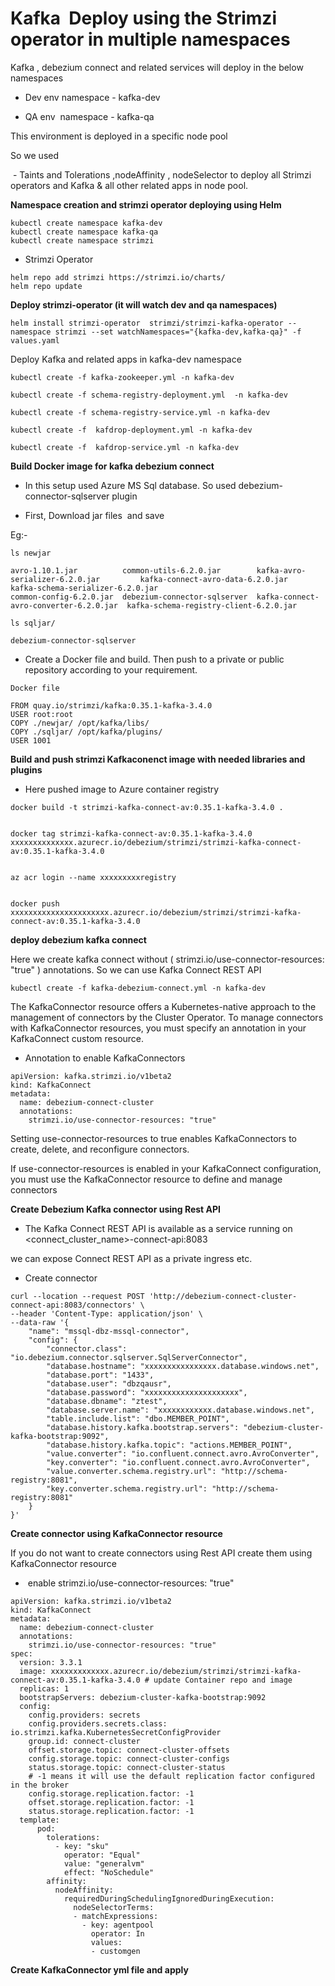 # Kafka  Deploy using the Strimzi operator in multiple namespaces

Kafka , debezium connect and related services will deploy in the below namespaces

- Dev env namespace - kafka-dev

- QA env  namespace - kafka-qa


This environment is deployed in a specific node pool

So we used

 - Taints and Tolerations ,nodeAffinity , nodeSelector to deploy all Strimzi operators and Kafka & all other related apps in node pool.


**Namespace creation and strimzi operator deploying using Helm**

```
kubectl create namespace kafka-dev
kubectl create namespace kafka-qa
kubectl create namespace strimzi

```
- Strimzi Operator

```
helm repo add strimzi https://strimzi.io/charts/
helm repo update
```

**Deploy strimzi-operator (it will watch dev and qa namespaces)**

```
helm install strimzi-operator  strimzi/strimzi-kafka-operator --namespace strimzi --set watchNamespaces="{kafka-dev,kafka-qa}" -f values.yaml
```

Deploy Kafka and related apps in kafka-dev namespace

```
kubectl create -f kafka-zookeeper.yml -n kafka-dev

kubectl create -f schema-registry-deployment.yml  -n kafka-dev

kubectl create -f schema-registry-service.yml -n kafka-dev

kubectl create -f  kafdrop-deployment.yml -n kafka-dev

kubectl create -f  kafdrop-service.yml -n kafka-dev

```



**Build Docker image for kafka debezium connect**

- In this setup used Azure MS Sql database. So used debezium-connector-sqlserver plugin

- First, Download jar files  and save

Eg:- 

```
ls newjar

avro-1.10.1.jar          common-utils-6.2.0.jar        kafka-avro-serializer-6.2.0.jar         kafka-connect-avro-data-6.2.0.jar       kafka-schema-serializer-6.2.0.jar
common-config-6.2.0.jar  debezium-connector-sqlserver  kafka-connect-avro-converter-6.2.0.jar  kafka-schema-registry-client-6.2.0.jar

ls sqljar/

debezium-connector-sqlserver

```

- Create a Docker file and build. Then push to a private or public repository according to your requirement. 

```
Docker file

FROM quay.io/strimzi/kafka:0.35.1-kafka-3.4.0
USER root:root
COPY ./newjar/ /opt/kafka/libs/
COPY ./sqljar/ /opt/kafka/plugins/
USER 1001
```

**Build and push strimzi Kafkaconenct image with needed libraries and plugins**

- Here pushed image to Azure container registry

```
docker build -t strimzi-kafka-connect-av:0.35.1-kafka-3.4.0 .


docker tag strimzi-kafka-connect-av:0.35.1-kafka-3.4.0 xxxxxxxxxxxxxx.azurecr.io/debezium/strimzi/strimzi-kafka-connect-av:0.35.1-kafka-3.4.0


az acr login --name xxxxxxxxxregistry


docker push xxxxxxxxxxxxxxxxxxxxxx.azurecr.io/debezium/strimzi/strimzi-kafka-connect-av:0.35.1-kafka-3.4.0

```


**deploy debezium kafka connect**

Here we create kafka connect without ( strimzi.io/use-connector-resources: "true" ) annotations. So we can use Kafka Connect REST API

```
kubectl create -f kafka-debezium-connect.yml -n kafka-dev
```


The KafkaConnector resource offers a Kubernetes-native approach to the management of connectors by the Cluster Operator. To manage connectors with KafkaConnector resources, you must specify an annotation in your KafkaConnect custom resource.

- Annotation to enable KafkaConnectors

```
apiVersion: kafka.strimzi.io/v1beta2
kind: KafkaConnect
metadata:
  name: debezium-connect-cluster
  annotations:
    strimzi.io/use-connector-resources: "true"
```


Setting use-connector-resources to true enables KafkaConnectors to create, delete, and reconfigure connectors.

If use-connector-resources is enabled in your KafkaConnect configuration, you must use the KafkaConnector resource to define and manage connectors


**Create Debezium Kafka connector using Rest API**

- The Kafka Connect REST API is available as a service running on <connect_cluster_name>-connect-api:8083

we can expose Connect REST API as a private ingress etc.

- Create connector

```
curl --location --request POST 'http://debezium-connect-cluster-connect-api:8083/connectors' \
--header 'Content-Type: application/json' \
--data-raw '{
    "name": "mssql-dbz-mssql-connector",
    "config": {
        "connector.class": "io.debezium.connector.sqlserver.SqlServerConnector",
        "database.hostname": "xxxxxxxxxxxxxxxx.database.windows.net",
        "database.port": "1433",
        "database.user": "dbzqausr",
        "database.password": "xxxxxxxxxxxxxxxxxxxxx",
        "database.dbname": "ztest",
        "database.server.name": "xxxxxxxxxxxx.database.windows.net",
        "table.include.list": "dbo.MEMBER_POINT",
        "database.history.kafka.bootstrap.servers": "debezium-cluster-kafka-bootstrap:9092",
        "database.history.kafka.topic": "actions.MEMBER_POINT",
        "value.converter": "io.confluent.connect.avro.AvroConverter",
        "key.converter": "io.confluent.connect.avro.AvroConverter",
        "value.converter.schema.registry.url": "http://schema-registry:8081",
        "key.converter.schema.registry.url": "http://schema-registry:8081"
    }
}'
```


**Create connector using KafkaConnector resource**

If you do not want to create connectors using Rest API create them using KafkaConnector resource

-  enable strimzi.io/use-connector-resources: "true"

```
apiVersion: kafka.strimzi.io/v1beta2
kind: KafkaConnect
metadata:
  name: debezium-connect-cluster
  annotations:
    strimzi.io/use-connector-resources: "true"
spec:
  version: 3.3.1
  image: xxxxxxxxxxxxx.azurecr.io/debezium/strimzi/strimzi-kafka-connect-av:0.35.1-kafka-3.4.0 # update Container repo and image
  replicas: 1
  bootstrapServers: debezium-cluster-kafka-bootstrap:9092
  config:
    config.providers: secrets
    config.providers.secrets.class: io.strimzi.kafka.KubernetesSecretConfigProvider
    group.id: connect-cluster
    offset.storage.topic: connect-cluster-offsets
    config.storage.topic: connect-cluster-configs
    status.storage.topic: connect-cluster-status
    # -1 means it will use the default replication factor configured in the broker
    config.storage.replication.factor: -1
    offset.storage.replication.factor: -1
    status.storage.replication.factor: -1
  template:
      pod:
        tolerations:
          - key: "sku"
            operator: "Equal"
            value: "generalvm"
            effect: "NoSchedule"
        affinity:
          nodeAffinity:
            requiredDuringSchedulingIgnoredDuringExecution:
              nodeSelectorTerms:
              - matchExpressions:
                - key: agentpool
                  operator: In
                  values:
                  - customgen
```


**Create KafkaConnector yml file and apply**